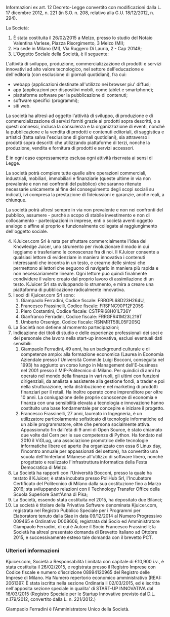 Informazioni ex art. 12 Decreto-Legge convertito con modificazioni dalla
L. 17 dicembre 2012, n. 221 (in S.O. n. 208, relativo alla G.U.
18/12/2012, n. 294).

La Società:

1.  È stata costituita il 26/02/2015 a Melzo, presso lo studio del
    Notaio Valentina Varlese, Piazza Risorgimento, 3 Melzo (MI);
2.  Ha sede in Milano (MI), Via Ruggero Di Lauria, 2 - Cap 20149;
3.  L'Oggetto Sociale della Società, è il seguente:

L'attività di sviluppo, produzione, commercializzazione di prodotti
e servizi innovativi ad alto valore tecnologico, nel settore
dell'educazione e dell'editoria (con esclusione di giornali
quotidiani), fra cui:

- webapp (applicazioni destinate all'utilizzo nei browser piu' diffusi;
- app (applicazioni per dispositivi mobili, come tablet e smartphone);
- piattaforme software per la pubblicazione di contenuti;
- software specifici (programmi);
- siti web.

La società ha altresì ad oggetto l'attività di sviluppo, di produzione
e di commercializzazione di servizi forniti grazie ai prodotti sopra
descritti, o a questi connessi, inclusa la consulenza e la organizzazione
di eventi, nonché la pubblicazione e la vendita di prodotti e contenuti
editoriali, di saggistica e artistici (fatta salva l'esclusione di giornali
quotidiani), sia attraverso i prodotti sopra descritti che utilizzando
piattaforme di terzi, nonché la produzione, vendita e fornitura di
prodotti e servizi accessori.

È in ogni caso espressamente esclusa ogni attività riservata ai sensi
di Legge.

La società potrà compiere tutte quelle altre operazioni commerciali,
industriali, mobiliari, immobiliari e finanziarie (queste ultime in via
non prevalente e non nei confronti del pubblico) che saranno ritenute
necessarie unicamente al fine del conseguimento degli scopi sociali
su indicati, ivi compresa la prestazione di fideiussioni e garanzie,
anche reali, a chiunque.

La società potrà altresì sempre in via non prevalente e non nei confronti
del pubblico, assumere - purché a scopo di stabile investimento e non
di collocamento - partecipazioni in imprese, enti o società aventi
oggetto analogo o affine al proprio e funzionalmente collegate al
raggiungimento dell'oggetto sociale.

4.  KJuicer.com Srl è nata per sfruttare commercialmente l'idea del
    Knowledge Juicer, uno strumento per rivoluzionare il modo in cui
    leggiamo e trasferiamo le conoscenze fra di noi. Il KJuicer consente
    a qualsiasi lettore di evidenziare in maniera innovativa i contenuti
    interessanti che incontra in un testo, e crearne delle sintesi che
    permettono ai lettori che seguono di navigarlo in maniera più
    rapida e non necessariamente lineare. Ogni lettore può quindi
    finalmente condividere il valore creato dal proprio lavoro di
    assimilazione di un testo. KJuicer Srl sta sviluppando lo strumento,
    e mira a creare una piattaforma di pubblicazione radicalmente
    innovativa.
5.  I soci di Kjuicer.com Srl sono:
    1.  Giampaolo Ferradini, Codice fiscale: FRRGPL68D23H264U,
    2.  Francesco Frassinelli, Codice fiscale: FRSFNC90P12F205S
    3.  Piero Costantini, Codice fiscale:  CSTPRI68H01L736Y
    4.  Gianfranco Ferradini, Codice fiscale:  FRRGFR41M23L219T
    5.  Umberto Orsenigo, Codice fiscale:   RSNMRT58L05F205Q
6.  La Società non detiene al momento partecipazioni;
7.  Indicazione dei titoli di studio e delle esperienze professionali
    dei soci e del personale che lavora nella start-up innovativa,
    esclusi eventuali dati sensibili:
    1.  Giampaolo Ferradini, 49 anni, ha un background culturale e di
        competenze ampio: alla formazione economica (Laurea in Economia
        Aziendale presso l'Università Comm.le Luigi Bocconi, conseguita
        nel 1993) ha aggiunto un corso lungo in Management
        dell'E-business nel 2001 presso il MIP-Politecnico di Milano.
        Per quindici di anni ha operato nel mondo della finanza in vari ruoli,
        gli ultimi con funzioni dirigenziali, da analista e assistente alla
        gestione fondi, a trader e poi nella strutturazione, nella distribuzione
        e nel marketing di prodotti finanziari per il retail. Ha inoltre operato
        come imprenditore per oltre 10 anni. La coniugazione delle proprie
        conoscenze di economia e finanza con una sensibilità elevata a
        tecnologia e innovazione hanno costituito una base
        fondamentale per concepire e iniziare il progetto.
    2.  Francesco Frassinelli, 27 anni, laureato in Ingegneria, è un
        utilizzatore particolarmente sofisticato di tecnologie
        informatiche ed un abile programmatore, oltre che persona
        socialmente attiva. Appassionato fin dall'età di 9 anni di Open Source,
        è stato chiamato due volte dal Cern per le sue competenze di Python.
        Ha fondato nel 2010 il ViGLug, una associazione promotrice delle
        tecnologie informatiche libere ed aperte (ha organizzato con essa 6
        Linux day, l'incontro annuale per appassionati del settore), ha
        convertito una scuola dell'hinterland Milanese all'utilizzo di
        software libero, nonché progettato e realizzato l'infrastruttura
        informatica della Festa Democratica di Melzo.
8.  La Società ha rapporti con l'Università Bocconi, presso la quale ha
    testato il KJuicer; è stata incubata presso PoliHub Srl, l'Incubatore
    Certificato del Politecnico di Milano dalla sua costituzione fino a Marzo
    2016; sta sviluppando relazioni con il Technology Transfer Office della
    Scuola Superiore Sant'Anna di Pisa;
9.  La Società, essendo stata costituita nel 2015, ha depositato due Bilanci;
10. La società è titolare della Privativa Software denominata Kjuicer.com,
    registrata nel Registro Pubblico Speciale per i Programmi per
    Elaboratore tenuto dalla Siae in data 09/12/2014 al Numero Progressivo
    009465 e Ordinativo D008606, registrata dal Socio ed Amministratore
    Giampaolo Ferradini, di cui è Autore il Socio Francesco Frassinelli; la
    Società ha altresì presentato domanda di Brevetto Italiano ad Ottobre
    2015, e successivamente esteso tale domanda con il brevetto PCT.

### Ulteriori informazioni

Kjuicer.com, Società a Responsabilità Limitata con capitale di €10,900
i.v., è stata costituita il 26/02/2015, e registrata presso il Registro
Imprese con Codice fiscale e numero d'iscrizione 08994120965 del
Registro delle Imprese di Milano. Ha Numero repertorio economico
amministrativo (REA): 2061397. È stata iscritta nella sezione Ordinaria
il 02/03/2015, ed è iscritta nell'apposita sezione speciale in qualita' di
START-UP INNOVATIVA dal 16/03/2015 (Registro Speciale per le Startup
Innovative previsto dal D.L. n.179/2012, convertito dalla L. n. 221/2012.)

Giampaolo Ferradini è l'Amministratore Unico della Società.
